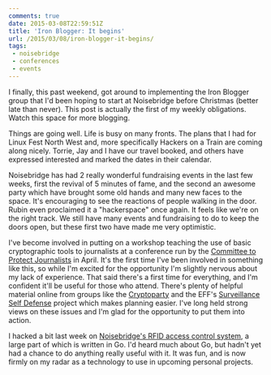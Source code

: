 ```yaml
---
comments: true
date: 2015-03-08T22:59:51Z
title: 'Iron Blogger: It begins'
url: /2015/03/08/iron-blogger-it-begins/
tags:
 - noisebridge
 - conferences
 - events
---
```


I finally, this past weekend, got around to implementing the Iron Blogger group that I'd been hoping to start at Noisebridge before Christmas (better late than never). This post is actually the first of my weekly obligations. Watch this space for more blogging.

Things are going well. Life is busy on many fronts. The plans that I had for Linux Fest North West and, more specifically Hackers on a Train are coming along nicely. Torrie, Jay and I have our travel booked, and others have expressed interested and marked the dates in their calendar.

Noisebridge has had 2 really wonderful fundraising events in the last few weeks, first the revival of 5 minutes of fame, and the second an awesome party  which have brought some old hands and many new faces to the space. It's encouraging to see the reactions of people walking in the door. Rubin even proclaimed it a "hackerspace" once again. It feels like we're on the right track. We still have many events and fundraising to do to keep the doors open, but these first two have made me very optimistic.

I've become involved in putting on a workshop teaching the use of basic cryptographic tools to journalists at a conference run by the [Committee to Protect Journalists](https://www.cpj.org/) in April. It's the first time I've been involved in something like this, so while I'm excited for the opportunity I'm slightly nervous about my lack of experience. That said there's a first time for everything, and I'm confident it'll be useful for those who attend. There's plenty of helpful material online from groups like the [Cryptoparty](http://www.cryptoparty.in/) and the EFF's [Surveillance Self Defense](https://ssd.eff.org/en) project which makes planning easier. I've long held strong views on these issues and I'm glad for the opportunity to put them into action.

I hacked a bit last week on [Noisebridge's RFID access control system](https://github.com/hzeller/rfid-access-control), a large part of which is written in Go. I'd heard much about Go, but hadn't yet had a chance to do anything really useful with it. It was fun, and is now firmly on my radar as a technology to use in upcoming personal projects.
